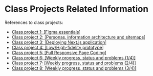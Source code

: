# Class Projects Related Information

References to class projects:

- [Class project 1: [Figma essentials]](/class-projects/class-project-1/)
- [Class project 2: [Personas, information architecture and sitemaps]](/class-projects/class-project-2/)
- [Class project 3: [Deploying Next.js application]](/class-projects/class-project-3/)
- [Class project 4: [Low/High-fidelity prototype]](/class-projects/class-project-4/)
- [Class project 5: [Full Responsive Page Coding]](/class-projects/class-project-5/)
- [Class project 6: [Weekly progress, status and problems (1/4)]](/class-projects/class-project-6/)
- [Class project 7: [Weekly progress, status and problems (2/4)]](/class-projects/class-project-7/)
- [Class project 8: [Weekly progress, status and problems (3/4)]](/class-projects/class-project-8/)
